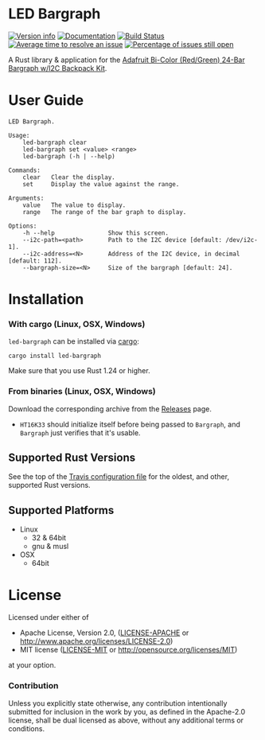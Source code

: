 # LED Bargraph

[![Version info](https://img.shields.io/crates/v/led-bargraph.svg)](https://crates.io/crates/led-bargraph)
[![Documentation](https://docs.rs/led_bargraph/badge.svg)](https://docs.rs/led_bargraph)
[![Build Status](https://travis-ci.org/jasonpeacock/led-bargraph.svg?branch=master)](https://travis-ci.org/jasonpeacock/led-bargraph)
[![Average time to resolve an issue](http://isitmaintained.com/badge/resolution/jasonpeacock/led-bargraph.svg)](http://isitmaintained.com/project/jasonpeacock/led-bargraph "Average time to resolve an issue")
[![Percentage of issues still open](http://isitmaintained.com/badge/open/jasonpeacock/led-bargraph.svg)](http://isitmaintained.com/project/jasonpeacock/led-bargraph "Percentage of issues still open")

A Rust library & application for the [Adafruit Bi-Color (Red/Green) 24-Bar Bargraph w/I2C Backpack Kit](https://www.adafruit.com/product/1721).

# User Guide

```text
LED Bargraph.

Usage:
    led-bargraph clear
    led-bargraph set <value> <range>
    led-bargraph (-h | --help)

Commands:
    clear   Clear the display.
    set     Display the value against the range.

Arguments:
    value   The value to display.
    range   The range of the bar graph to display.

Options:
    -h --help               Show this screen.
    --i2c-path=<path>       Path to the I2C device [default: /dev/i2c-1].
    --i2c-address=<N>       Address of the I2C device, in decimal [default: 112].
    --bargraph-size=<N>     Size of the bargraph [default: 24].
```

# Installation

### With cargo (Linux, OSX, Windows)

`led-bargraph` can be installed via [cargo](https://doc.rust-lang.org/cargo/):

```
cargo install led-bargraph
```

Make sure that you use Rust 1.24 or higher.

### From binaries (Linux, OSX, Windows)

Download the corresponding archive from the [Releases](https://github.com/jasonpeacock/led-bargraph/releases) page.

* `HT16K33` should initialize itself before being passed to `Bargraph`, and `Bargraph` just verifies that it's usable.

## Supported Rust Versions

See the top of the [Travis configuration file](.travis.yml) for the oldest, and other, supported Rust versions.

## Supported Platforms

* Linux
    * 32 & 64bit
    * gnu & musl
* OSX
    * 64bit

# License

Licensed under either of

* Apache License, Version 2.0, ([LICENSE-APACHE](LICENSE-APACHE) or http://www.apache.org/licenses/LICENSE-2.0)
* MIT license ([LICENSE-MIT](LICENSE-MIT) or http://opensource.org/licenses/MIT)

at your option.

### Contribution

Unless you explicitly state otherwise, any contribution intentionally submitted for inclusion in the work by you,
as defined in the Apache-2.0 license, shall be dual licensed as above, without any additional terms or conditions.

